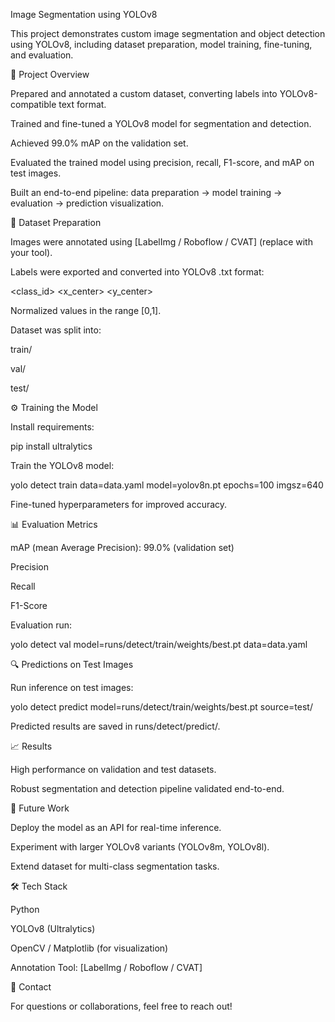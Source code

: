 Image Segmentation using YOLOv8

This project demonstrates custom image segmentation and object detection using YOLOv8, including dataset preparation, model training, fine-tuning, and evaluation.

📌 Project Overview

Prepared and annotated a custom dataset, converting labels into YOLOv8-compatible text format.

Trained and fine-tuned a YOLOv8 model for segmentation and detection.

Achieved 99.0% mAP on the validation set.

Evaluated the trained model using precision, recall, F1-score, and mAP on test images.

Built an end-to-end pipeline: data preparation → model training → evaluation → prediction visualization.

📂 Dataset Preparation

Images were annotated using [LabelImg / Roboflow / CVAT] (replace with your tool).

Labels were exported and converted into YOLOv8 .txt format:

<class_id> <x_center> <y_center> <width> <height>


Normalized values in the range [0,1].

Dataset was split into:

train/

val/

test/

⚙️ Training the Model

Install requirements:

pip install ultralytics


Train the YOLOv8 model:

yolo detect train data=data.yaml model=yolov8n.pt epochs=100 imgsz=640


Fine-tuned hyperparameters for improved accuracy.

📊 Evaluation Metrics

mAP (mean Average Precision): 99.0% (validation set)

Precision

Recall

F1-Score

Evaluation run:

yolo detect val model=runs/detect/train/weights/best.pt data=data.yaml

🔍 Predictions on Test Images

Run inference on test images:

yolo detect predict model=runs/detect/train/weights/best.pt source=test/


Predicted results are saved in runs/detect/predict/.

📈 Results

High performance on validation and test datasets.

Robust segmentation and detection pipeline validated end-to-end.

🚀 Future Work

Deploy the model as an API for real-time inference.

Experiment with larger YOLOv8 variants (YOLOv8m, YOLOv8l).

Extend dataset for multi-class segmentation tasks.

🛠️ Tech Stack

Python

YOLOv8 (Ultralytics)

OpenCV / Matplotlib (for visualization)

Annotation Tool: [LabelImg / Roboflow / CVAT]

📧 Contact

For questions or collaborations, feel free to reach out!
